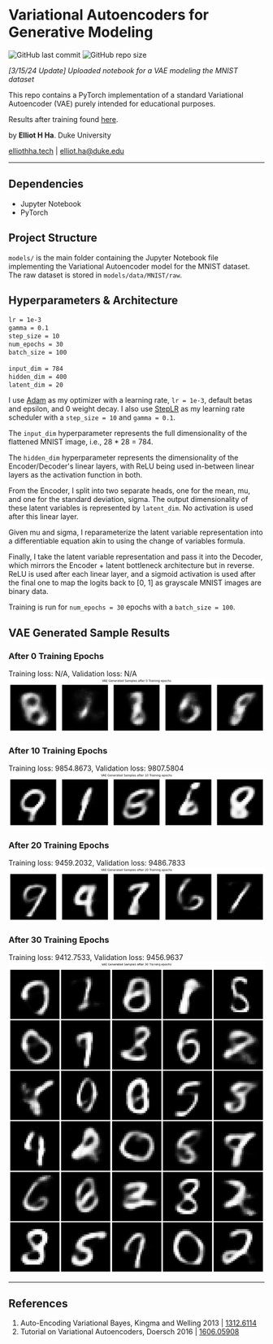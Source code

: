 # Variational Autoencoders for Generative Modeling
![GitHub last commit](https://img.shields.io/github/last-commit/elliothha/variational-autoencoders) ![GitHub repo size](https://img.shields.io/github/repo-size/elliothha/variational-autoencoders)

*[3/15/24 Update] Uploaded notebook for a VAE modeling the MNIST dataset*

This repo contains a PyTorch implementation of a standard Variational Autoencoder (VAE) purely intended for educational purposes.

Results after training found [here](https://github.com/elliothha/variational-autoencoders/tree/main?tab=readme-ov-file#after-30-training-epochs).

by **Elliot H Ha**. Duke University

[elliothha.tech](https://elliothha.tech/) | [elliot.ha@duke.edu](mailto:elliot.ha@duke.edu)

---

## Dependencies
- Jupyter Notebook
- PyTorch

## Project Structure
`models/` is the main folder containing the Jupyter Notebook file implementing the Variational Autoencoder model for the MNIST dataset. The raw dataset is stored in `models/data/MNIST/raw`.

## Hyperparameters & Architecture
```
lr = 1e-3
gamma = 0.1
step_size = 10
num_epochs = 30
batch_size = 100

input_dim = 784
hidden_dim = 400
latent_dim = 20
```

I use [Adam](https://pytorch.org/docs/stable/generated/torch.optim.Adam.html) as my optimizer with a learning rate, `lr = 1e-3`, default betas and epsilon, and 0 weight decay. I also use [StepLR](https://pytorch.org/docs/stable/generated/torch.optim.lr_scheduler.StepLR.html) as my learning rate scheduler with a `step_size = 10` and `gamma = 0.1`.

The `input_dim` hyperparameter represents the full dimensionality of the flattened MNIST image, i.e., 28 * 28 = 784. 

The `hidden_dim` hyperparameter represents the dimensionality of the Encoder/Decoder's linear layers, with ReLU being used in-between linear layers as the activation function in both. 

From the Encoder, I split into two separate heads, one for the mean, mu, and one for the standard deviation, sigma. The output dimensionality of these latent variables is represented by `latent_dim`. No activation is used after this linear layer.

Given mu and sigma, I reparameterize the latent variable representation into a differentiable equation akin to using the change of variables formula.

Finally, I take the latent variable representation and pass it into the Decoder, which mirrors the Encoder + latent bottleneck architecture but in reverse. ReLU is used after each linear layer, and a sigmoid activation is used after the final one to map the logits back to [0, 1] as grayscale MNIST images are binary data.

Training is run for `num_epochs = 30` epochs with a `batch_size = 100`.

## VAE Generated Sample Results
### After 0 Training Epochs
Training loss: N/A, Validation loss: N/A
![VAE sampling results for 0 training epochs](/examples/samples_0.png)

### After 10 Training Epochs
Training loss: 9854.8673, Validation loss: 9807.5804
![VAE sampling results for 10 training epochs](/examples/samples_10.png)

### After 20 Training Epochs
Training loss: 9459.2032, Validation loss: 9486.7833
![VAE sampling results for 20 training epochs](/examples/samples_20.png)

### After 30 Training Epochs
Training loss: 9412.7533, Validation loss: 9456.9637
![VAE sampling results for 30 training epochs](/examples/large_samples_30.png)

---

## References
1. Auto-Encoding Variational Bayes, Kingma and Welling 2013 | [1312.6114](https://arxiv.org/abs/1312.6114)
2. Tutorial on Variational Autoencoders, Doersch 2016 | [1606.05908](https://arxiv.org/abs/1606.05908)